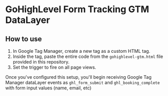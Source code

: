 # GoHighLevel Form Tracking GTM DataLayer

## How to use 
1. In Google Tag Manager, create a new tag as a custom HTML tag.
2. Inside the tag, paste the entire code from the `gohighlevel-gtm.html` file provided in this repository.
3. Set the trigger to fire on all page views.

Once you've configured this setup, you'll begin receiving Google Tag Manager dataLayer events as `ghl_form_submit` and `ghl_booking_complete` with form input values (name, email, etc)
